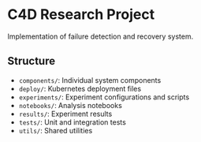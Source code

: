 # C4D Research Project

Implementation of failure detection and recovery system.

## Structure
- `components/`: Individual system components
- `deploy/`: Kubernetes deployment files
- `experiments/`: Experiment configurations and scripts
- `notebooks/`: Analysis notebooks
- `results/`: Experiment results
- `tests/`: Unit and integration tests
- `utils/`: Shared utilities
